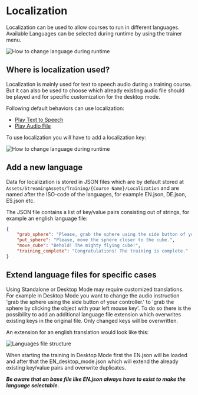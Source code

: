 # Localization

Localization can be used to allow courses to run in different languages. Available Languages can be selected during runtime by using the trainer menu.

![How to change language during runtime](../images/localization/menu-languages.png)

## Where is localization used?

Localization is mainly used for text to speech audio during a training course. But it can also be used to choose which already existing audio file should be played and for specific customization for the desktop mode.

Following default behaviors can use localization:
- [Play Text to Speech](./default-behaviors.md#audioplay-texttospeech-audio) 
- [Play Audio File](./default-behaviors.md#audioplay-audio-file)

To use localization you will have to add a localization key:

![How to change language during runtime](../images/localization/key-mapping.png)

## Add a new language

Data for localization is stored in JSON files which are by default stored at `Assets/StreamingAssets/Training/{Course Name}/Localization` and are named after the ISO-code of the languages, for example EN.json, DE.json, ES.json etc.

The JSON file contains a list of key/value pairs consisting out of strings, for example an english language file:
```json
{
    "grab_sphere": "Please, grab the sphere using the side button of your controller.",
    "put_sphere": "Please, move the sphere closer to the cube.",
    "move_cube": "Behold! The mighty flying cube!",
    "training_complete": "Congratulations! The training is complete."
}
```

## Extend language files for specific cases

Using Standalone or Desktop Mode may require customized translations. For example in Desktop Mode you want to change the audio instruction 'grab the sphere using the side button of your controller.' to 'grab the sphere by clicking the object with your left mouse key'. To do so there is the possibility to add an additional language file extension which overwrites existing keys in the original file. Only changed keys will be overwritten. 

An extension for an english translation would look like this:

![Languages file structure](../images/localization/language-files.png)

When starting the training in Desktop Mode first the EN.json will be loaded and after that the EN_desktop_mode.json which will extend the already existing key/value pairs and overwrite duplicates.

***Be aware that an base file like EN.json always have to exist to make the language selectable.***


